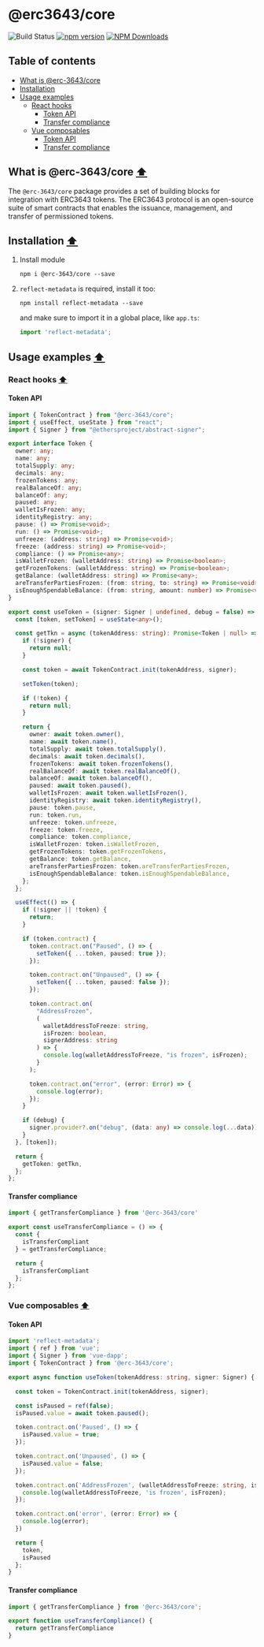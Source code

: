 # @erc3643/core

![Build Status](https://github.com/ERC-3643/erc3643-packages/actions/workflows/push-checking.yml/badge.svg)
[![npm version](https://badge.fury.io/js/@erc-3643%2Fcore.svg)](https://badge.fury.io/js/@erc-3643%2Fcore)
[![NPM Downloads](https://img.shields.io/npm/dt/@erc-3643%2Fcore.svg)](https://www.npmjs.com/package/@erc-3643%2Fcore)

## Table of contents
- [What is @erc-3643/core](#what-is-erc-3643core-⬆)
- [Installation](#installation-⬆)
- [Usage examples](#usage-examples-⬆)
  - [React hooks](#react-hooks-⬆)
    - [Token API](#token-api)
    - [Transfer compliance](#transfer-compliance)
  - [Vue composables](#vue-composables-⬆)
    - [Token API](#token-api-1)
    - [Transfer compliance](#transfer-compliance-1)

## What is @erc-3643/core [⬆](#table-of-contents)
The `@erc-3643/core` package provides a set of building blocks for integration with ERC3643 tokens.
The ERC3643 protocol is an open-source suite of smart contracts that enables the issuance, management, and transfer of permissioned tokens.

## Installation [⬆](#table-of-contents)
1. Install module

    `npm i @erc-3643/core --save`
1. `reflect-metadata` is required, install it too:

   `npm install reflect-metadata --save`

   and make sure to import it in a global place, like `app.ts`:

   ```typescript
   import 'reflect-metadata';
   ```

## Usage examples [⬆](#table-of-contents)
### React hooks [⬆](#table-of-contents)
#### Token API
```typescript
import { TokenContract } from "@erc-3643/core";
import { useEffect, useState } from "react";
import { Signer } from "@ethersproject/abstract-signer";

export interface Token {
  owner: any;
  name: any;
  totalSupply: any;
  decimals: any;
  frozenTokens: any;
  realBalanceOf: any;
  balanceOf: any;
  paused: any;
  walletIsFrozen: any;
  identityRegistry: any;
  pause: () => Promise<void>;
  run: () => Promise<void>;
  unfreeze: (address: string) => Promise<void>;
  freeze: (address: string) => Promise<void>;
  compliance: () => Promise<any>;
  isWalletFrozen: (walletAddress: string) => Promise<boolean>;
  getFrozenTokens: (walletAddress: string) => Promise<boolean>;
  getBalance: (walletAddress: string) => Promise<any>;
  areTransferPartiesFrozen: (from: string, to: string) => Promise<void>;
  isEnoughSpendableBalance: (from: string, amount: number) => Promise<void>;
}

export const useToken = (signer: Signer | undefined, debug = false) => {
  const [token, setToken] = useState<any>();

  const getTkn = async (tokenAddress: string): Promise<Token | null> => {
    if (!signer) {
      return null;
    }

    const token = await TokenContract.init(tokenAddress, signer);

    setToken(token);

    if (!token) {
      return null;
    }

    return {
      owner: await token.owner(),
      name: await token.name(),
      totalSupply: await token.totalSupply(),
      decimals: await token.decimals(),
      frozenTokens: await token.frozenTokens(),
      realBalanceOf: await token.realBalanceOf(),
      balanceOf: await token.balanceOf(),
      paused: await token.paused(),
      walletIsFrozen: await token.walletIsFrozen(),
      identityRegistry: await token.identityRegistry(),
      pause: token.pause,
      run: token.run,
      unfreeze: token.unfreeze,
      freeze: token.freeze,
      compliance: token.compliance,
      isWalletFrozen: token.isWalletFrozen,
      getFrozenTokens: token.getFrozenTokens,
      getBalance: token.getBalance,
      areTransferPartiesFrozen: token.areTransferPartiesFrozen,
      isEnoughSpendableBalance: token.isEnoughSpendableBalance,
    };
  };

  useEffect(() => {
    if (!signer || !token) {
      return;
    }

    if (token.contract) {
      token.contract.on("Paused", () => {
        setToken({ ...token, paused: true });
      });

      token.contract.on("Unpaused", () => {
        setToken({ ...token, paused: false });
      });

      token.contract.on(
        "AddressFrozen",
        (
          walletAddressToFreeze: string,
          isFrozen: boolean,
          signerAddress: string
        ) => {
          console.log(walletAddressToFreeze, "is frozen", isFrozen);
        }
      );

      token.contract.on("error", (error: Error) => {
        console.log(error);
      });
    }

    if (debug) {
      signer.provider?.on("debug", (data: any) => console.log(...data));
    }
  }, [token]);

  return {
    getToken: getTkn,
  };
};
```
#### Transfer compliance
```typescript
import { getTransferCompliance } from '@erc-3643/core'

export const useTransferCompliance = () => {
  const {
    isTransferCompliant
  } = getTransferCompliance;

  return {
    isTransferCompliant
  };
};
```

### Vue composables [⬆](#table-of-contents)
#### Token API
```typescript
import 'reflect-metadata';
import { ref } from 'vue';
import { Signer } from 'vue-dapp';
import { TokenContract } from '@erc-3643/core';

export async function useToken(tokenAddress: string, signer: Signer) {

  const token = TokenContract.init(tokenAddress, signer);

  const isPaused = ref(false);
  isPaused.value = await token.paused();

  token.contract.on('Paused', () => {
    isPaused.value = true;
  });

  token.contract.on('Unpaused', () => {
    isPaused.value = false;
  });

  token.contract.on('AddressFrozen', (walletAddressToFreeze: string, isFrozen: boolean, signerAddress: string) => {
    console.log(walletAddressToFreeze, 'is frozen', isFrozen);
  });

  token.contract.on('error', (error: Error) => {
    console.log(error);
  })

  return {
    token,
    isPaused
  };
}
```

#### Transfer compliance
```typescript
import { getTransferCompliance } from '@erc-3643/core';

export function useTransferCompliance() {
  return getTransferCompliance
}
```
